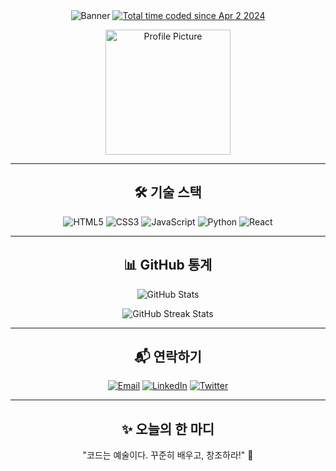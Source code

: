 
<!-- Banner Section -->
<div align="center">
  <!-- Waving banner image -->
  <img src="https://capsule-render.vercel.app/api?type=waving&amp;color=gradient&amp;customColorList=3,4,6,11,19,18&amp;height=200&amp;text=Hello%20World!&amp;fontSize=58&amp;fontAlign=25&amp;fontAlignY=43" alt="Banner" />
    <!-- Wakatime badge -->
    <a href="https://wakatime.com/@018e9ebf-f215-481e-bbea-1fa1664c5069" target="_blank">
      <img src="https://wakatime.com/badge/user/018e9ebf-f215-481e-bbea-1fa1664c5069.svg" alt="Total time coded since Apr 2 2024" />
    </a>
  </div>
</div>


<!-- 소개 섹션 -->
<p align="center">
  <img src="https://user-images.githubusercontent.com/your-profile-image.png" width="200" alt="Profile Picture">
</p>


---

<!-- 기술 스택 -->
<h2 align="center">🛠️ 기술 스택</h2>
<p align="center">
  <img src="https://img.shields.io/badge/HTML5-E34F26?style=for-the-badge&logo=html5&logoColor=white" alt="HTML5">
  <img src="https://img.shields.io/badge/CSS3-1572B6?style=for-the-badge&logo=css3&logoColor=white" alt="CSS3">
  <img src="https://img.shields.io/badge/JavaScript-F7DF1E?style=for-the-badge&logo=javascript&logoColor=black" alt="JavaScript">
  <img src="https://img.shields.io/badge/Python-3776AB?style=for-the-badge&logo=python&logoColor=white" alt="Python">
  <img src="https://img.shields.io/badge/React-61DAFB?style=for-the-badge&logo=react&logoColor=black" alt="React">
</p>

---

<!-- GitHub 통계 -->
<h2 align="center">📊 GitHub 통계</h2>
<p align="center">
  <img src="https://github-readme-stats.vercel.app/api?username=your-username&show_icons=true&theme=radical" alt="GitHub Stats">
</p>

<p align="center">
  <img src="https://github-readme-streak-stats.herokuapp.com/?user=your-username&theme=radical" alt="GitHub Streak Stats">
</p>

---

<!-- 연락처 -->
<h2 align="center">📬 연락하기</h2>
<p align="center">
  <a href="mailto:your-email@example.com"><img src="https://img.shields.io/badge/Email-D14836?style=for-the-badge&logo=gmail&logoColor=white" alt="Email"></a>
  <a href="https://linkedin.com/in/your-profile"><img src="https://img.shields.io/badge/LinkedIn-0077B5?style=for-the-badge&logo=linkedin&logoColor=white" alt="LinkedIn"></a>
  <a href="https://twitter.com/your-handle"><img src="https://img.shields.io/badge/Twitter-1DA1F2?style=for-the-badge&logo=twitter&logoColor=white" alt="Twitter"></a>
</p>

---

<!-- 재미 요소 -->
<h2 align="center">✨ 오늘의 한 마디</h2>
<p align="center">
  "코드는 예술이다. 꾸준히 배우고, 창조하라!" 🎨
</p>

